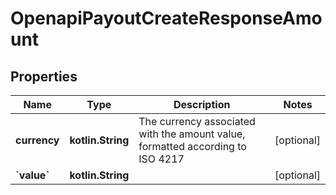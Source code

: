 
# OpenapiPayoutCreateResponseAmount

## Properties
Name | Type | Description | Notes
------------ | ------------- | ------------- | -------------
**currency** | **kotlin.String** | The currency associated with the amount value, formatted according to ISO 4217 |  [optional]
**&#x60;value&#x60;** | **kotlin.String** |  |  [optional]



